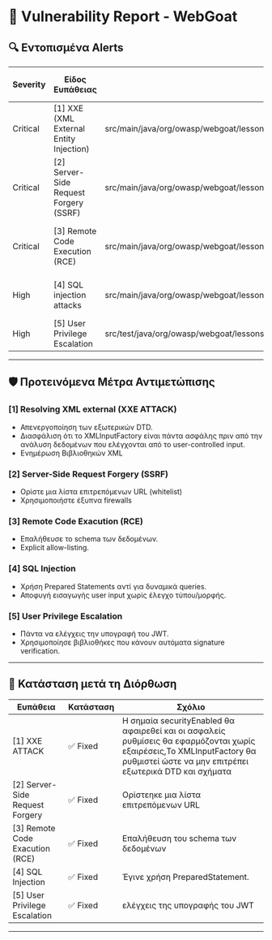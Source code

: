 # 📄 Vulnerability Report - WebGoat

## 🔍 Εντοπισμένα Alerts

| Severity | Είδος Ευπάθειας     | Αρχείο                          | Περιγραφή                                      | Link στο CVE |
|----------|---------------------|----------------------------------|------------------------------------------------|----------------|
| Critical | [1] XXE (XML External Entity Injection) | src/main/java/org/owasp/webgoat/lessons/xxe/CommentsCache.java:79 | Εισαγωγή κακόβουλο XML input. | [Alert](#)     |
| Critical | [2] Server-Side Request Forgery (SSRF)| src/main/java/org/owasp/webgoat/lessons/ssrf/SSRFTask2.java:36 | Εκτέλεση εντολών κελύφους με μη φιλτραρισμένα δεδομένα. | [Alert](#)     |
| Critical | [3] Remote Code Execution (RCE) |src/main/java/org/owasp/webgoat/lessons/vulnerablecomponents/VulnerableComponentsLesson.java:42 |εκτελέσει εντολές συστήματος, εγκαταστήσει backdoors.| [Alert](#)     |
| High     | [4] SQL injection attacks |src/main/java/org/owasp/webgoat/lessons/sqlinjection/mitigation/Servers.java:51| Εισαγωγή μη φιλτραρισμένων εισόδων στον SQL query. | [Alert](#)     |
| High     | [5] User Privilege Escalation | src/test/java/org/owasp/webgoat/lessons/jwt/TokenTest.java:39 |παραποιήση το περιεχομένου του JWT| [Alert](#)     |


---

## 🛡️ Προτεινόμενα Μέτρα Αντιμετώπισης

### [1] Resolving XML external (XXE ATTACK)
- Απενεργοποίηση των εξωτερικών DTD.
- Διασφάλιση ότι το XMLInputFactory είναι πάντα ασφάλης πριν από την ανάλυση δεδομένων που ελέγχονται από το user-controlled input.
- Ενημέρωση Βιβλιοθηκών XML

### [2] Server-Side Request Forgery (SSRF)
- Ορίστε μια λίστα επιτρεπόμενων URL (whitelist)
- Χρησιμοποιήστε έξυπνα firewalls

### [3] Remote Code Exacution (RCE)
- Επαλήθευσε το schema των δεδομένων.
- Explicit allow-listing.

### [4] SQL Injection
- Χρήση Prepared Statements αντί για δυναμικά queries.
- Αποφυγή εισαγωγής user input χωρίς έλεγχο τύπου/μορφής.

### [5] User Privilege Escalation
- Πάντα να ελέγχεις την υπογραφή του JWT.
- Χρησιμοποίησε βιβλιοθήκες που κάνουν αυτόματα signature verification.

---

## 🔁 Κατάσταση μετά τη Διόρθωση

| Ευπάθεια | Κατάσταση | Σχόλιο |
|----------|-----------|--------|
| [1] XXE ATTACK | ✅ Fixed | Η σημαία securityEnabled θα αφαιρεθεί και οι ασφαλείς ρυθμίσεις θα εφαρμόζονται χωρίς εξαιρέσεις,Το XMLInputFactory θα ρυθμιστεί ώστε να μην επιτρέπει εξωτερικά DTD και σχήματα |
| [2] Server-Side Request Forgery | ✅ Fixed | Ορίστεηκε μια λίστα επιτρεπόμενων URL |
| [3] Remote Code Exacution (RCE) | ✅ Fixed | Επαλήθευση του schema των δεδομένων |
| [4] SQL Injection | ✅ Fixed | Έγινε χρήση PreparedStatement. |
| [5] User Privilege Escalation | ✅ Fixed | ελέγχεις της υπογραφής του JWT |
---
